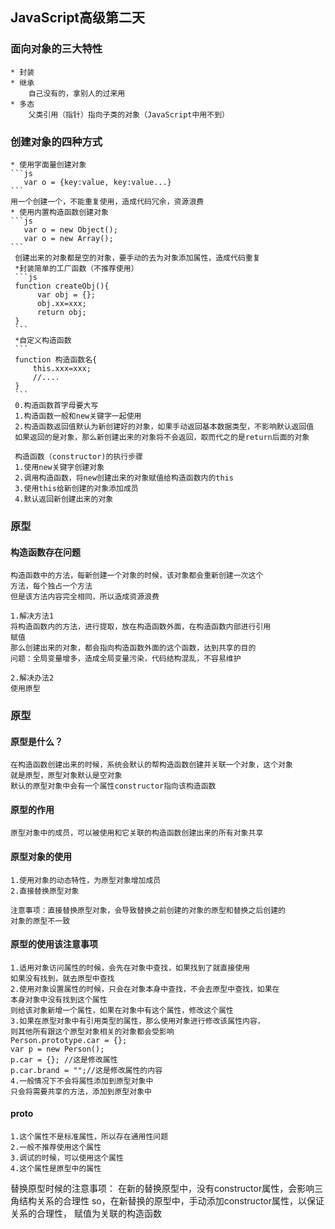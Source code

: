 ## JavaScript高级第二天

### 面向对象的三大特性
    * 封装
	* 继承
		自己没有的，拿别人的过来用
	* 多态
		父类引用（指针）指向子类的对象（JavaScript中用不到）
### 创建对象的四种方式
    * 使用字面量创建对象
	```js
	   var o = {key:value, key:value...}
	```
	用一个创建一个，不能重复使用，造成代码冗余，资源浪费
	* 使用内置构造函数创建对象
	```js
	   var o = new Object();
	   var o = new Array();
	```
	 创建出来的对象都是空的对象，要手动的去为对象添加属性，造成代码重复
	 *封装简单的工厂函数（不推荐使用）
	 ```js
	 function createObj(){
	      var obj = {};
	      obj.xx=xxx;
	      return obj;
	 }
	 ```
	 *自定义构造函数
	 ```
	 function 构造函数名{
	     this.xxx=xxx;
	     //....
	 }
	 ```
	 0.构造函数首字母要大写
	 1.构造函数一般和new关键字一起使用
	 2.构造函数返回值默认为新创建好的对象，如果手动返回基本数据类型，不影响默认返回值
	 如果返回的是对象，那么新创建出来的对象将不会返回，取而代之的是return后面的对象
	 
	 构造函数（constructor)的执行步骤
	 1.使用new关键字创建对象
	 2.调用构造函数，将new创建出来的对象赋值给构造函数内的this
	 3.使用this给新创建的对象添加成员
	 4.默认返回新创建出来的对象
	 
### 原型
#### 构造函数存在问题
    构造函数中的方法，每新创建一个对象的时候，该对象都会重新创建一次这个
	方法，每个独占一个方法
	但是该方法内容完全相同，所以造成资源浪费
	
	1.解决方法1
	将构造函数内的方法，进行提取，放在构造函数外面，在构造函数内部进行引用
	赋值
	那么创建出来的对象，都会指向构造函数外面的这个函数，达到共享的目的
	问题：全局变量增多，造成全局变量污染，代码结构混乱，不容易维护
	
	2.解决办法2
	使用原型

### 原型

#### 原型是什么？
    在构造函数创建出来的时候，系统会默认的帮构造函数创建并关联一个对象，这个对象
	就是原型，原型对象默认是空对象
	默认的原型对象中会有一个属性constructor指向该构造函数

#### 原型的作用
    原型对象中的成员，可以被使用和它关联的构造函数创建出来的所有对象共享
	
#### 原型对象的使用
    1.使用对象的动态特性，为原型对象增加成员
	2.直接替换原型对象
	
	注意事项：直接替换原型对象，会导致替换之前创建的对象的原型和替换之后创建的
	对象的原型不一致

#### 原型的使用该注意事项
    1.适用对象访问属性的时候，会先在对象中查找，如果找到了就直接使用
	如果没有找到，就去原型中查找
	2.使用对象设置属性的时候，只会在对象本身中查找，不会去原型中查找，如果在
	本身对象中没有找到这个属性
	则给该对象新增一个属性，如果在对象中有这个属性，修改这个属性
	3.如果在原型对象中有引用类型的属性，那么使用对象进行修改该属性内容，
	则其他所有跟这个原型对象相关的对象都会受影响
	Person.prototype.car = {};
	var p = new Person();
	p.car = {}; //这是修改属性
	p.car.brand = "";//这是修改属性的内容
	4.一般情况下不会将属性添加到原型对象中
	只会将需要共享的方法，添加到原型对象中

#### __proto__
    1.这个属性不是标准属性，所以存在通用性问题
	2.一般不推荐使用这个属性
	3.调试的时候，可以使用这个属性
	4.这个属性是原型中的属性

替换原型时候的注意事项：
	在新的替换原型中，没有constructor属性，会影响三角结构关系的合理性
	so，在新替换的原型中，手动添加constructor属性，以保证关系的合理性，
	赋值为关联的构造函数